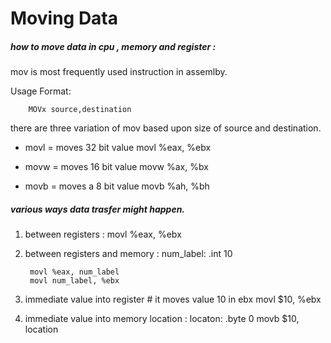 # Moving Data

##### how to move data in cpu , memory and register :

<p>mov is most frequently used instruction in assemlby.</p>
<p>Usage Format:</p>

		MOVx source,destination

<p>there are three variation of mov based upon size of source and destination.</p>

- movl = moves 32 bit value
		movl %eax, %ebx

- movw = moves 16 bit value
		movw %ax, %bx

- movb = moves a 8 bit value
		movb %ah, %bh

##### various ways data trasfer might happen.

1. between registers :
		movl %eax, %ebx

2. between registers and memory :
		num_label:
			.int 10

		movl %eax, num_label
		movl num_label, %ebx

3. immediate value into register
		# it moves value 10 in ebx
		movl $10, %ebx
4. immediate value into memory location :
		locaton:
			.byte 0
		movb $10, location